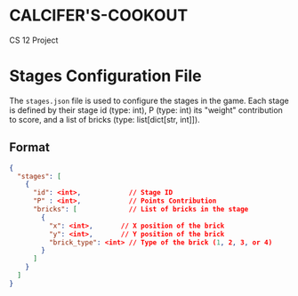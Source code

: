 # CALCIFER'S-COOKOUT
CS 12 Project

# Stages Configuration File

The `stages.json` file is used to configure the stages in the game. Each stage is defined by their stage id (type: int), P (type: int) its "weight" contribution to score, and a list of bricks (type: list[dict[str, int]]).

## Format

```json
{
  "stages": [
    {
      "id": <int>,            // Stage ID
      "P" : <int>,            // Points Contribution
      "bricks": [             // List of bricks in the stage
        {
          "x": <int>,       // X position of the brick
          "y": <int>,       // Y position of the brick
          "brick_type": <int> // Type of the brick (1, 2, 3, or 4)
        }
      ]
    }
  ]
}
